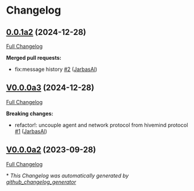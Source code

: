 # Changelog

## [0.0.1a2](https://github.com/JarbasHiveMind/hivemind-persona/tree/0.0.1a2) (2024-12-28)

[Full Changelog](https://github.com/JarbasHiveMind/hivemind-persona/compare/V0.0.0a3...0.0.1a2)

**Merged pull requests:**

- fix:message history [\#2](https://github.com/JarbasHiveMind/hivemind-persona/pull/2) ([JarbasAl](https://github.com/JarbasAl))

## [V0.0.0a3](https://github.com/JarbasHiveMind/hivemind-persona/tree/V0.0.0a3) (2024-12-28)

[Full Changelog](https://github.com/JarbasHiveMind/hivemind-persona/compare/V0.0.0a2...V0.0.0a3)

**Breaking changes:**

- refactor!: uncouple agent and network protocol from hivemind protocol [\#1](https://github.com/JarbasHiveMind/hivemind-persona/pull/1) ([JarbasAl](https://github.com/JarbasAl))

## [V0.0.0a2](https://github.com/JarbasHiveMind/hivemind-persona/tree/V0.0.0a2) (2023-09-28)

[Full Changelog](https://github.com/JarbasHiveMind/hivemind-persona/compare/34c6662dc762c5044d116496d23a52a3723b51cc...V0.0.0a2)



\* *This Changelog was automatically generated by [github_changelog_generator](https://github.com/github-changelog-generator/github-changelog-generator)*
